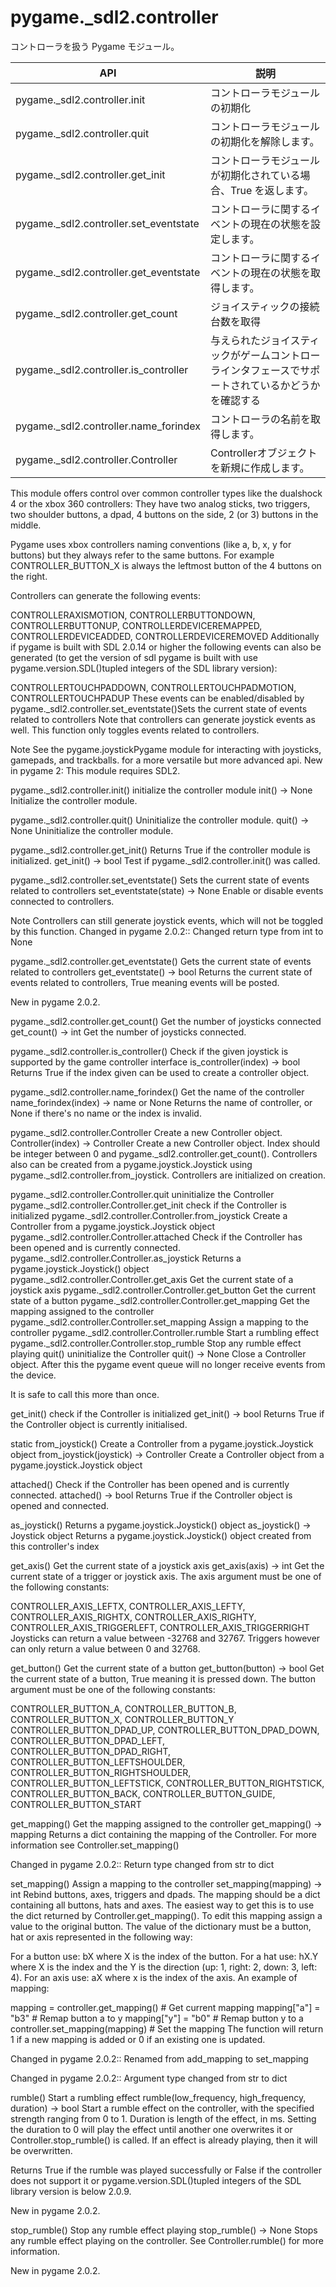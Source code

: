 # pygame._sdl2.controller

コントローラを扱う Pygame モジュール。

|                  API                   |                                                説明                                                |
| -------------------------------------- | -------------------------------------------------------------------------------------------------- |
| pygame._sdl2.controller.init           | コントローラモジュールの初期化                                                                     |
| pygame._sdl2.controller.quit           | コントローラモジュールの初期化を解除します。                                                       |
| pygame._sdl2.controller.get_init       | コントローラモジュールが初期化されている場合、True を返します。                                    |
| pygame._sdl2.controller.set_eventstate | コントローラに関するイベントの現在の状態を設定します。                                             |
| pygame._sdl2.controller.get_eventstate | コントローラに関するイベントの現在の状態を取得します。                                             |
| pygame._sdl2.controller.get_count      | ジョイスティックの接続台数を取得                                                                   |
| pygame._sdl2.controller.is_controller  | 与えられたジョイスティックがゲームコントローラインタフェースでサポートされているかどうかを確認する |
| pygame._sdl2.controller.name_forindex  | コントローラの名前を取得します。                                                                   |
| pygame._sdl2.controller.Controller     | Controllerオブジェクトを新規に作成します。                                                         |

This module offers control over common controller types like the dualshock 4 or the xbox 360 controllers: They have two analog sticks, two triggers, two shoulder buttons, a dpad, 4 buttons on the side, 2 (or 3) buttons in the middle.

Pygame uses xbox controllers naming conventions (like a, b, x, y for buttons) but they always refer to the same buttons. For example CONTROLLER_BUTTON_X is always the leftmost button of the 4 buttons on the right.

Controllers can generate the following events:

CONTROLLERAXISMOTION, CONTROLLERBUTTONDOWN, CONTROLLERBUTTONUP,
CONTROLLERDEVICEREMAPPED, CONTROLLERDEVICEADDED, CONTROLLERDEVICEREMOVED
Additionally if pygame is built with SDL 2.0.14 or higher the following events can also be generated (to get the version of sdl pygame is built with use pygame.version.SDL()tupled integers of the SDL library version):

CONTROLLERTOUCHPADDOWN, CONTROLLERTOUCHPADMOTION, CONTROLLERTOUCHPADUP
These events can be enabled/disabled by pygame._sdl2.controller.set_eventstate()Sets the current state of events related to controllers Note that controllers can generate joystick events as well. This function only toggles events related to controllers.

Note See the pygame.joystickPygame module for interacting with joysticks, gamepads, and trackballs. for a more versatile but more advanced api.
New in pygame 2: This module requires SDL2.

pygame._sdl2.controller.init()
initialize the controller module
init() -> None
Initialize the controller module.


pygame._sdl2.controller.quit()
Uninitialize the controller module.
quit() -> None
Uninitialize the controller module.


pygame._sdl2.controller.get_init()
Returns True if the controller module is initialized.
get_init() -> bool
Test if pygame._sdl2.controller.init() was called.

 
pygame._sdl2.controller.set_eventstate()
Sets the current state of events related to controllers
set_eventstate(state) -> None
Enable or disable events connected to controllers.

Note Controllers can still generate joystick events, which will not be toggled by this function.
Changed in pygame 2.0.2:: Changed return type from int to None


pygame._sdl2.controller.get_eventstate()
Gets the current state of events related to controllers
get_eventstate() -> bool
Returns the current state of events related to controllers, True meaning events will be posted.

New in pygame 2.0.2.


pygame._sdl2.controller.get_count()
Get the number of joysticks connected
get_count() -> int
Get the number of joysticks connected.


pygame._sdl2.controller.is_controller()
Check if the given joystick is supported by the game controller interface
is_controller(index) -> bool
Returns True if the index given can be used to create a controller object.


pygame._sdl2.controller.name_forindex()
Get the name of the controller
name_forindex(index) -> name or None
Returns the name of controller, or None if there's no name or the index is invalid.


pygame._sdl2.controller.Controller
Create a new Controller object.
Controller(index) -> Controller
Create a new Controller object. Index should be integer between 0 and pygame._sdl2.controller.get_count(). Controllers also can be created from a pygame.joystick.Joystick using pygame._sdl2.controller.from_joystick. Controllers are initialized on creation.

pygame._sdl2.controller.Controller.quit
uninitialize the Controller
pygame._sdl2.controller.Controller.get_init
check if the Controller is initialized
pygame._sdl2.controller.Controller.from_joystick
Create a Controller from a pygame.joystick.Joystick object
pygame._sdl2.controller.Controller.attached
Check if the Controller has been opened and is currently connected.
pygame._sdl2.controller.Controller.as_joystick
Returns a pygame.joystick.Joystick() object
pygame._sdl2.controller.Controller.get_axis
Get the current state of a joystick axis
pygame._sdl2.controller.Controller.get_button
Get the current state of a button
pygame._sdl2.controller.Controller.get_mapping
Get the mapping assigned to the controller
pygame._sdl2.controller.Controller.set_mapping
Assign a mapping to the controller
pygame._sdl2.controller.Controller.rumble
Start a rumbling effect
pygame._sdl2.controller.Controller.stop_rumble
Stop any rumble effect playing
quit()
uninitialize the Controller
quit() -> None
Close a Controller object. After this the pygame event queue will no longer receive events from the device.

It is safe to call this more than once.


get_init()
check if the Controller is initialized
get_init() -> bool
Returns True if the Controller object is currently initialised.


static from_joystick()
Create a Controller from a pygame.joystick.Joystick object
from_joystick(joystick) -> Controller
Create a Controller object from a pygame.joystick.Joystick object


attached()
Check if the Controller has been opened and is currently connected.
attached() -> bool
Returns True if the Controller object is opened and connected.


as_joystick()
Returns a pygame.joystick.Joystick() object
as_joystick() -> Joystick object
Returns a pygame.joystick.Joystick() object created from this controller's index


get_axis()
Get the current state of a joystick axis
get_axis(axis) -> int
Get the current state of a trigger or joystick axis. The axis argument must be one of the following constants:

CONTROLLER_AXIS_LEFTX, CONTROLLER_AXIS_LEFTY,
CONTROLLER_AXIS_RIGHTX, CONTROLLER_AXIS_RIGHTY,
CONTROLLER_AXIS_TRIGGERLEFT, CONTROLLER_AXIS_TRIGGERRIGHT
Joysticks can return a value between -32768 and 32767. Triggers however can only return a value between 0 and 32768.


get_button()
Get the current state of a button
get_button(button) -> bool
Get the current state of a button, True meaning it is pressed down. The button argument must be one of the following constants:

CONTROLLER_BUTTON_A, CONTROLLER_BUTTON_B,
CONTROLLER_BUTTON_X, CONTROLLER_BUTTON_Y
CONTROLLER_BUTTON_DPAD_UP, CONTROLLER_BUTTON_DPAD_DOWN,
CONTROLLER_BUTTON_DPAD_LEFT, CONTROLLER_BUTTON_DPAD_RIGHT,
CONTROLLER_BUTTON_LEFTSHOULDER, CONTROLLER_BUTTON_RIGHTSHOULDER,
CONTROLLER_BUTTON_LEFTSTICK, CONTROLLER_BUTTON_RIGHTSTICK,
CONTROLLER_BUTTON_BACK, CONTROLLER_BUTTON_GUIDE,
CONTROLLER_BUTTON_START

get_mapping()
Get the mapping assigned to the controller
get_mapping() -> mapping
Returns a dict containing the mapping of the Controller. For more information see Controller.set_mapping()

Changed in pygame 2.0.2:: Return type changed from str to dict


set_mapping()
Assign a mapping to the controller
set_mapping(mapping) -> int
Rebind buttons, axes, triggers and dpads. The mapping should be a dict containing all buttons, hats and axes. The easiest way to get this is to use the dict returned by Controller.get_mapping(). To edit this mapping assign a value to the original button. The value of the dictionary must be a button, hat or axis represented in the following way:

For a button use: bX where X is the index of the button.
For a hat use: hX.Y where X is the index and the Y is the direction (up: 1, right: 2, down: 3, left: 4).
For an axis use: aX where x is the index of the axis.
An example of mapping:

mapping = controller.get_mapping() # Get current mapping
mapping["a"] = "b3" # Remap button a to y
mapping["y"] = "b0" # Remap button y to a
controller.set_mapping(mapping) # Set the mapping
The function will return 1 if a new mapping is added or 0 if an existing one is updated.

Changed in pygame 2.0.2:: Renamed from add_mapping to set_mapping

Changed in pygame 2.0.2:: Argument type changed from str to dict


rumble()
Start a rumbling effect
rumble(low_frequency, high_frequency, duration) -> bool
Start a rumble effect on the controller, with the specified strength ranging from 0 to 1. Duration is length of the effect, in ms. Setting the duration to 0 will play the effect until another one overwrites it or Controller.stop_rumble() is called. If an effect is already playing, then it will be overwritten.

Returns True if the rumble was played successfully or False if the controller does not support it or pygame.version.SDL()tupled integers of the SDL library version is below 2.0.9.

New in pygame 2.0.2.


stop_rumble()
Stop any rumble effect playing
stop_rumble() -> None
Stops any rumble effect playing on the controller. See Controller.rumble() for more information.

New in pygame 2.0.2.




